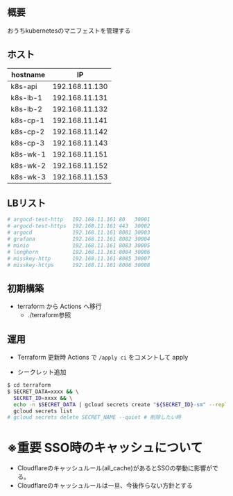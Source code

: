 ## 概要

おうちkubernetesのマニフェストを管理する

## ホスト

| hostname | IP             |
| -------- | -------------- |
| k8s-api  | 192.168.11.130 |
| k8s-lb-1 | 192.168.11.131 |
| k8s-lb-2 | 192.168.11.132 |
| k8s-cp-1 | 192.168.11.141 |
| k8s-cp-2 | 192.168.11.142 |
| k8s-cp-3 | 192.168.11.143 |
| k8s-wk-1 | 192.168.11.151 |
| k8s-wk-2 | 192.168.11.152 |
| k8s-wk-3 | 192.168.11.153 |

## LBリスト

```bash
# argocd-test-http   192.168.11.161 80   30001
# argocd-test-https  192.168.11.161 443  30002
# argocd             192.168.11.161 8081 30003
# grafana            192.168.11.161 8082 30004
# minio              192.168.11.161 8083 30005
# longhorn           192.168.11.161 8084 30006
# misskey-http       192.168.11.161 8085 30007
# misskey-https      192.168.11.161 8086 30008
```

## 初期構築
- terraform から Actions へ移行
  - ./terraform参照

## 運用
- Terraform 更新時 Actions で `/apply ci` をコメントして apply

- シークレット追加
```bash
$ cd terraform
$ SECRET_DATA=xxxx && \
  SECRET_ID=xxxx && \
  echo -n $SECRET_DATA | gcloud secrets create "${SECRET_ID}-sm" --replication-policy=automatic --data-file=- && \
  gcloud secrets list
# gcloud secrets delete SECRET_NAME --quiet # 削除したい時
```

# ※重要 SSO時のキャッシュについて

- Cloudflareのキャッシュルール(all_cache)があるとSSOの挙動に影響がでる。
- Cloudflareのキャッシュルールは一旦、今後作らない方針とする
